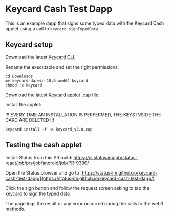 # Keycard Cash Test Dapp

This is an example dapp that signs some typed data with the Keycard Cash applet using a call to `keycard_signTypedData`.

## Keycard setup

Download the latest [Keycard CLI](https://github.com/status-im/keycard-cli/releases).

Rename the executable and set the right permissions:

```
cd Downloads
mv keycard-darwin-10.6-amd64 keycard
chmod +x keycard
```

Download the latest [Keycard applet .cap file](https://github.com/status-im/status-keycard/releases).

Install the applet:

!!! EVERY TIME AN INSTALLATION IS PERFERMED, THE KEYS INSIDE THE CARD ARE DELETED !!!

```
keycard install -f -a keycard_v3.0.cap
```

## Testing the cash applet

Install Status from this PR build: https://ci.status.im/job/status-react/job/prs/job/android/job/PR-9390/

Open the Status browser and go to [https://status-im.github.io/keycard-cash-test-dapp/](https://status-im.github.io/keycard-cash-test-dapp/).

Click the sign button and follow the request screen asking to tap the keycard to sign the typed data.

The page logs the result or any error occurred during the calls to the web3 methods.

